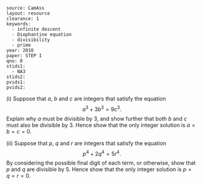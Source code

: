 ````
source: CamAss
layout: resource
clearance: 1
keywords: 
  - infinite descent
  - Diophantine equation
  - divisibility
  - prime
year: 2010
paper: STEP I
qno: 8
stids1:
  - NA3
stids2:
pvids1:
pvids2:

````

(i) Suppose that $a$, $b$ and $c$ are integers that satisfy the equation
$$a^3 + 3b^3 = 9c^3.$$
Explain why $a$ must be divisible by $3$, and show further that both $b$ and $c$ must also be divisible by $3$. Hence show that the only integer solution is $a = b = c = 0$.

(ii) Suppose that $p$, $q$ and $r$ are integers that satisfy the equation
$$p^4 + 2q^4 = 5r^4.$$
By considering the possible final digit of each term, or otherwise, show that $p$ and $q$ are divisible by $5$. Hence show that the only integer solution is $p = q = r = 0$.
